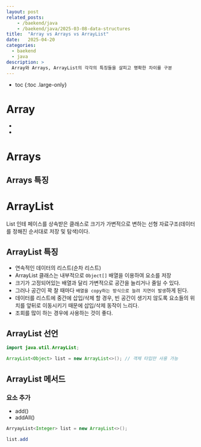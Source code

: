 ```yaml
---
layout: post
related_posts:
    - /baekend/java
    - /baekend/java/2025-03-08-data-structures
title:  "Array vs Arrays vs ArrayList"
date:   2025-04-20
categories:
  - baekend
  - java
description: >
  Array와 Arrays, ArrayList의 각각의 특징들을 살피고 명확한 차이를 구분
---
```

* toc
{:toc .large-only}

# Array
* 
* 

# Arrays

## Arrays 특징


# ArrayList
List 인테 페이스를 상속받은 클래스로 크기가 가변적으로 변하는 선형 자료구조(데이터를 정해진 순서대로 저장 및 탐색)이다.
## ArrayList 특징
* 연속적인 데이터의 리스트(순차 리스트)
* ArrayList 클래스는 내부적으로 `Object[]` 배열을 이용하여 요소를 저장
* 크기가 고정되어있는 배열과 달리 가변적으로 공간을 늘리거나 줄일 수 있다.
* 그러나 공간이 꽉 찰 때마다 `배열을 copy하는 방식으로 늘려 지연이 발생`하게 된다.
* 데이터를 리스트에 중간에 삽입/삭제 할 경우, 빈 공간이 생기지 않도록 요소들의 위치를 앞뒤로 이동시키기 때문에 삽입/삭제 동작이 느리다.
* 조회를 많이 하는 경우에 사용하는 것이 좋다. 
## ArrayList 선언
```java
import java.util.ArrayList;

ArrayList<Object> list = new ArrayList<>(); // 객체 타입만 사용 가능
```
## ArrayList 메서드
### 요소 추가
* add()
* addAll()
```java
ArryayList<Integer> list = new ArrayList<>();

list.add
```